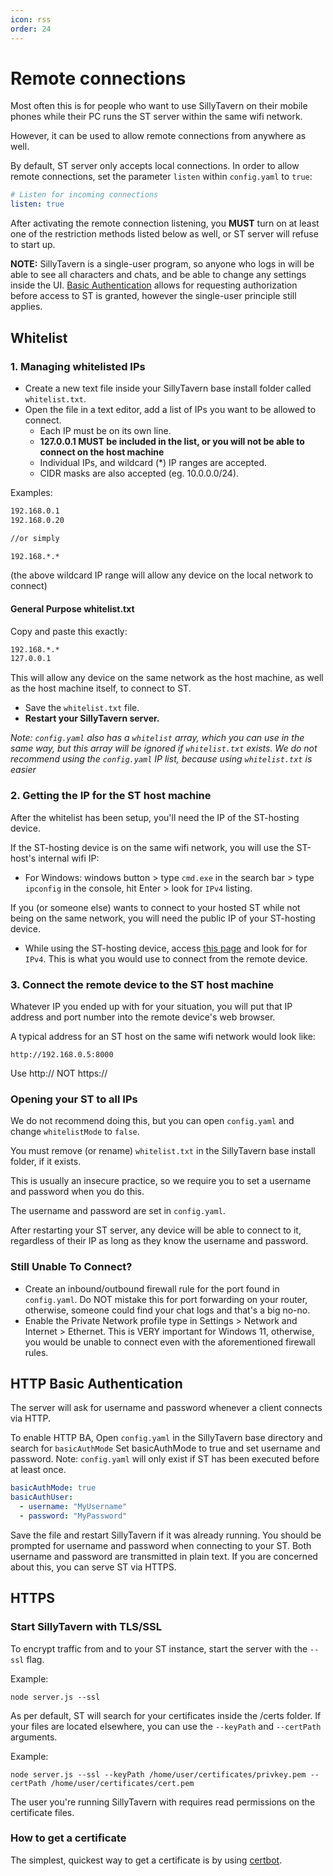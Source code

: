 ```yaml
---
icon: rss
order: 24
---
```

# Remote connections

Most often this is for people who want to use SillyTavern on their mobile phones while their PC runs the ST server within the same wifi network.

However, it can be used to allow remote connections from anywhere as well.

By default, ST server only accepts local connections. In order to allow remote connections, set the parameter `listen` within `config.yaml` to `true`:
```yaml
# Listen for incoming connections
listen: true
```
After activating the remote connection listening, you **MUST** turn on at least one of the restriction methods listed below as well, or ST server will refuse to start up.

**NOTE:** SillyTavern is a single-user program, so anyone who logs in will be able to see all characters and chats, and be able to change any settings inside the UI. [Basic Authentication](#HTTPBasicAuthentication) allows for requesting authorization before access to ST is granted, however the single-user principle still applies.

## Whitelist

### 1. Managing whitelisted IPs

* Create a new text file inside your SillyTavern base install folder called `whitelist.txt`.
* Open the file in a text editor, add a list of IPs you want to be allowed to connect.
  * Each IP must be on its own line.
  * **127.0.0.1 MUST be included in the list, or you will not be able to connect on the host machine**
  * Individual IPs, and wildcard (*) IP ranges are accepted.
  * CIDR masks are also accepted (eg. 10.0.0.0/24).

Examples:

```txt
192.168.0.1
192.168.0.20

//or simply

192.168.*.*
```

(the above wildcard IP range will allow any device on the local network to connect)

#### General Purpose whitelist.txt

Copy and paste this exactly:

```txt
192.168.*.*
127.0.0.1
```

This will allow any device on the same network as the host machine, as well as the host machine itself, to connect to ST.

* Save the `whitelist.txt` file.
* **Restart your SillyTavern server.**

*Note: `config.yaml` also has a `whitelist` array, which you can use in the same way, but this array will be ignored if `whitelist.txt` exists. We do not recommend using the `config.yaml` IP list, because using `whitelist.txt` is easier*

### 2. Getting the IP for the ST host machine

After the whitelist has been setup, you'll need the IP of the ST-hosting device.

If the ST-hosting device is on the same wifi network, you will use the ST-host's internal wifi IP:

* For Windows: windows button > type `cmd.exe` in the search bar > type `ipconfig` in the console, hit Enter > look for `IPv4` listing.

If you (or someone else) wants to connect to your hosted ST while not being on the same network, you will need the public IP of your ST-hosting device.

* While using the ST-hosting device, access [this page](https://whatismyipaddress.com/) and look for for `IPv4`. This is what you would use to connect from the remote device.

### 3. Connect the remote device to the ST host machine

Whatever IP you ended up with for your situation, you will put that IP address and port number into the remote device's web browser.

A typical address for an ST host on the same wifi network would look like:

`http://192.168.0.5:8000`

Use http:// NOT https://

### Opening your ST to all IPs

We do not recommend doing this, but you can open `config.yaml` and change `whitelistMode` to `false`.

You must remove (or rename) `whitelist.txt` in the SillyTavern base install folder, if it exists.

This is usually an insecure practice, so we require you to set a username and password when you do this.

The username and password are set in `config.yaml`.

After restarting your ST server, any device will be able to connect to it, regardless of their IP as long as they know the username and password.

### Still Unable To Connect?

* Create an inbound/outbound firewall rule for the port found in `config.yaml`. Do NOT mistake this for port forwarding on your router, otherwise, someone could find your chat logs and that's a big no-no.
* Enable the Private Network profile type in Settings > Network and Internet > Ethernet. This is VERY important for Windows 11, otherwise, you would be unable to connect even with the aforementioned firewall rules.

## <span id="HTTPBasicAuthentication">HTTP Basic Authentication</span>

The server will ask for username and password whenever a client connects via HTTP.

To enable HTTP BA, Open `config.yaml` in the SillyTavern base directory and search for `basicAuthMode` Set basicAuthMode to true and set username and password. Note: `config.yaml` will only exist if ST has been executed before at least once.
```yaml
basicAuthMode: true
basicAuthUser:
  - username: "MyUsername"
  - password: "MyPassword"
```

Save the file and restart SillyTavern if it was already running. You should be prompted for username and password when connecting to your ST. Both username and password are transmitted in plain text. If you are concerned about this, you can serve ST via HTTPS.

## HTTPS

### Start SillyTavern with TLS/SSL

To encrypt traffic from and to your ST instance, start the server with the `--ssl` flag.

Example:
```
node server.js --ssl
```
As per default, ST will search for your certificates inside the /certs folder. If your files are located elsewhere, you can use the `--keyPath` and `--certPath` arguments.

Example:
```
node server.js --ssl --keyPath /home/user/certificates/privkey.pem --certPath /home/user/certificates/cert.pem
```

The user you're running SillyTavern with requires read permissions on the certificate files.

### How to get a certificate

The simplest, quickest way to get a certificate is by using [certbot](https://letsencrypt.org/getting-started/).
